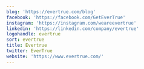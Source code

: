 ```yaml
---
blog: 'https://evertrue.com/blog'
facebook: 'https://facebook.com/GetEverTrue'
instagram: 'https://instagram.com/weareevertrue'
linkedin: 'https://linkedin.com/company/evertrue'
logohandle: evertrue
sort: evertrue
title: Evertrue
twitter: EverTrue
website: 'https://www.evertrue.com/'
---
```

